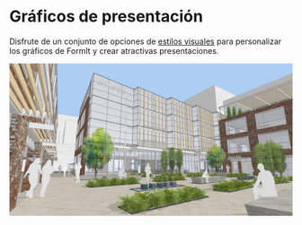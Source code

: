 # Gráficos de presentación

Disfrute de un conjunto de opciones de [estilos visuales](../tool-library/visual-styles.md) para personalizar los gráficos de FormIt y crear atractivas presentaciones.

![](../.gitbook/assets/screen1.jpg)
